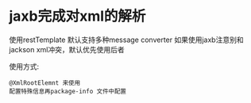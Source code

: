 # jaxb完成对xml的解析

使用restTemplate 默认支持多种message converter
如果使用jaxb注意别和jackson xml冲突，默认优先使用后者

使用方式:
```
@XmlRootElemnt 来使用 
配置特殊信息再package-info 文件中配置
```